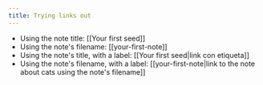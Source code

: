 ```yaml
---
title: Trying links out
---
```



- Using the note title: [[Your first seed]]
- Using the note's filename: [[your-first-note]]
- Using the note's title, with a label: [[Your first seed|link con etiqueta]]
- Using the note's filename, with a label: [[your-first-note|link to the note about cats using the note's filename]]
